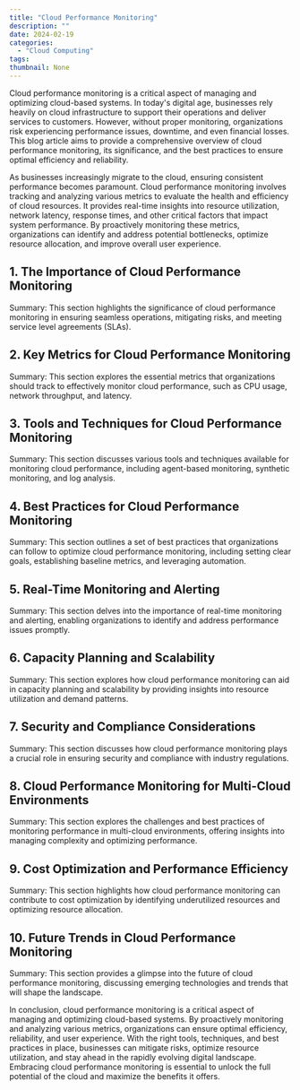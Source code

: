 ```yaml
---
title: "Cloud Performance Monitoring"
description: ""
date: 2024-02-19
categories:
  - "Cloud Computing"
tags:
thumbnail: None
---
```


<p>Cloud performance monitoring is a critical aspect of managing and optimizing cloud-based systems. In today's digital age, businesses rely heavily on cloud infrastructure to support their operations and deliver services to customers. However, without proper monitoring, organizations risk experiencing performance issues, downtime, and even financial losses. This blog article aims to provide a comprehensive overview of cloud performance monitoring, its significance, and the best practices to ensure optimal efficiency and reliability.</p>

<p>As businesses increasingly migrate to the cloud, ensuring consistent performance becomes paramount. Cloud performance monitoring involves tracking and analyzing various metrics to evaluate the health and efficiency of cloud resources. It provides real-time insights into resource utilization, network latency, response times, and other critical factors that impact system performance. By proactively monitoring these metrics, organizations can identify and address potential bottlenecks, optimize resource allocation, and improve overall user experience.</p>

<h2>1. The Importance of Cloud Performance Monitoring</h2>
<p>Summary: This section highlights the significance of cloud performance monitoring in ensuring seamless operations, mitigating risks, and meeting service level agreements (SLAs).</p>

<h2>2. Key Metrics for Cloud Performance Monitoring</h2>
<p>Summary: This section explores the essential metrics that organizations should track to effectively monitor cloud performance, such as CPU usage, network throughput, and latency.</p>

<h2>3. Tools and Techniques for Cloud Performance Monitoring</h2>
<p>Summary: This section discusses various tools and techniques available for monitoring cloud performance, including agent-based monitoring, synthetic monitoring, and log analysis.</p>

<h2>4. Best Practices for Cloud Performance Monitoring</h2>
<p>Summary: This section outlines a set of best practices that organizations can follow to optimize cloud performance monitoring, including setting clear goals, establishing baseline metrics, and leveraging automation.</p>

<h2>5. Real-Time Monitoring and Alerting</h2>
<p>Summary: This section delves into the importance of real-time monitoring and alerting, enabling organizations to identify and address performance issues promptly.</p>

<h2>6. Capacity Planning and Scalability</h2>
<p>Summary: This section explores how cloud performance monitoring can aid in capacity planning and scalability by providing insights into resource utilization and demand patterns.</p>

<h2>7. Security and Compliance Considerations</h2>
<p>Summary: This section discusses how cloud performance monitoring plays a crucial role in ensuring security and compliance with industry regulations.</p>

<h2>8. Cloud Performance Monitoring for Multi-Cloud Environments</h2>
<p>Summary: This section explores the challenges and best practices of monitoring performance in multi-cloud environments, offering insights into managing complexity and optimizing performance.</p>

<h2>9. Cost Optimization and Performance Efficiency</h2>
<p>Summary: This section highlights how cloud performance monitoring can contribute to cost optimization by identifying underutilized resources and optimizing resource allocation.</p>

<h2>10. Future Trends in Cloud Performance Monitoring</h2>
<p>Summary: This section provides a glimpse into the future of cloud performance monitoring, discussing emerging technologies and trends that will shape the landscape.</p>

<p>In conclusion, cloud performance monitoring is a critical aspect of managing and optimizing cloud-based systems. By proactively monitoring and analyzing various metrics, organizations can ensure optimal efficiency, reliability, and user experience. With the right tools, techniques, and best practices in place, businesses can mitigate risks, optimize resource utilization, and stay ahead in the rapidly evolving digital landscape. Embracing cloud performance monitoring is essential to unlock the full potential of the cloud and maximize the benefits it offers.</p>